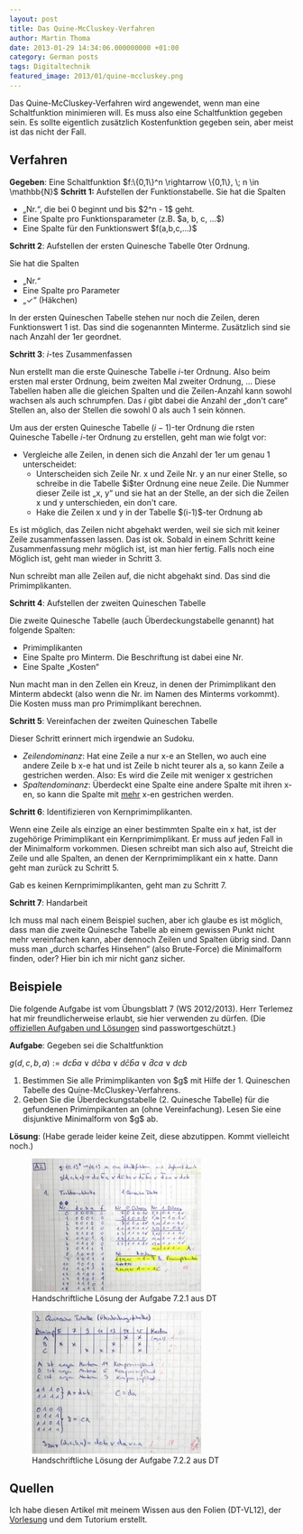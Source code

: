 ```yaml
---
layout: post
title: Das Quine-McCluskey-Verfahren
author: Martin Thoma
date: 2013-01-29 14:34:06.000000000 +01:00
category: German posts
tags: Digitaltechnik
featured_image: 2013/01/quine-mccluskey.png
---
```

Das Quine-McCluskey-Verfahren wird angewendet, wenn man eine Schaltfunktion minimieren will. Es muss also eine Schaltfunktion gegeben sein. Es sollte eigentlich zus&auml;tzlich Kostenfunktion gegeben sein, aber meist ist das nicht der Fall.

<h2>Verfahren</h2>
<strong>Gegeben</strong>: Eine Schaltfunktion $f:\{0,1\}^n \rightarrow \{0,1\}, \; n \in \mathbb{N}$
<strong>Schritt 1:</strong> Aufstellen der Funktionstabelle. Sie hat die Spalten
<ul>
  <li>&bdquo;Nr.&ldquo;, die bei 0 beginnt und bis $2^n - 1$ geht.</li>
  <li>Eine Spalte pro Funktionsparameter (z.B. $a, b, c, ...$)</li>
  <li>Eine Spalte f&uuml;r den Funktionswert $f(a,b,c,...)$</li>
</ul>

<strong>Schritt 2</strong>: Aufstellen der ersten Quinesche Tabelle 0ter Ordnung.

Sie hat die Spalten
<ul>
  <li>&bdquo;Nr.&ldquo;</li>
  <li>Eine Spalte pro Parameter</li>
  <li>&bdquo;✓&ldquo; (H&auml;kchen)</li>
</ul>
In der ersten Quineschen Tabelle stehen nur noch die Zeilen, deren Funktionswert 1 ist. Das sind die sogenannten Minterme. Zus&auml;tzlich sind sie nach Anzahl der 1er geordnet.

<strong>Schritt 3</strong>: $i$-tes Zusammenfassen

Nun erstellt man die erste Quinesche Tabelle $i$-ter Ordnung. Also beim ersten mal erster Ordnung, beim zweiten Mal zweiter Ordnung, ...
Diese Tabellen haben alle die gleichen Spalten und die Zeilen-Anzahl kann sowohl wachsen als auch schrumpfen. Das $i$ gibt dabei die Anzahl der &bdquo;don't care&ldquo; Stellen an, also der Stellen die sowohl 0 als auch 1 sein k&ouml;nnen.

Um aus der ersten Quinesche Tabelle $(i-1)$-ter Ordnung die rsten Quinesche Tabelle $i$-ter Ordnung zu erstellen, geht man wie folgt vor:
<ul>
  <li>Vergleiche alle Zeilen, in denen sich die Anzahl der 1er um genau 1 unterscheidet:
    <ul>
      <li>Unterscheiden sich Zeile Nr. x und Zeile Nr. y an nur einer Stelle, so schreibe in die Tabelle $i$ter Ordnung eine neue Zeile. Die Nummer dieser Zeile ist &bdquo;x, y&ldquo; und sie hat an der Stelle, an der sich die Zeilen x und y unterschieden, ein don't care.</li>
      <li>Hake die Zeilen x und y in der Tabelle $(i-1)$-ter Ordnung ab</li>
    </ul>
  </li>
</ul>

Es ist m&ouml;glich, das Zeilen nicht abgehakt werden, weil sie sich mit keiner Zeile zusammenfassen lassen. Das ist ok.
Sobald in einem Schritt keine Zusammenfassung mehr m&ouml;glich ist, ist man hier fertig. Falls noch eine M&ouml;glich ist, geht man wieder in Schritt 3.

Nun schreibt man alle Zeilen auf, die nicht abgehakt sind. Das sind die Primimplikanten.

<strong>Schritt 4</strong>: Aufstellen der zweiten Quineschen Tabelle

Die zweite Quinesche Tabelle (auch &Uuml;berdeckungstabelle genannt) hat folgende Spalten:
<ul>
  <li>Primimplikanten</li>
  <li>Eine Spalte pro Minterm. Die Beschriftung ist dabei eine Nr.</li>
  <li>Eine Spalte &bdquo;Kosten&ldquo;</li>
</ul>

Nun macht man in den Zellen ein Kreuz, in denen der Primimplikant den Minterm abdeckt (also wenn die Nr. im Namen des Minterms vorkommt). Die Kosten muss man pro Primimplikant berechnen.

<strong>Schritt 5</strong>: Vereinfachen der zweiten Quineschen Tabelle

Dieser Schritt erinnert mich irgendwie an Sudoku.
<ul>
  <li><em>Zeilendominanz</em>: Hat eine Zeile a nur x-e an Stellen, wo auch eine andere Zeile b x-e hat und ist Zeile b nicht teurer als a, so kann Zeile a gestrichen werden. Also: Es wird die Zeile mit weniger x gestrichen</li>
  <li><em>Spaltendominanz</em>: &Uuml;berdeckt eine Spalte eine andere Spalte mit ihren x-en, so kann die Spalte mit <u>mehr</u> x-en gestrichen werden.</li>
</ul>

<strong>Schritt 6</strong>: Identifizieren von Kernprimimplikanten.

Wenn eine Zeile als einzige an einer bestimmten Spalte ein x hat, ist der zugeh&ouml;rige Primimplikant ein Kernprimimplikant. Er muss auf jeden Fall in der Minimalform vorkommen. Diesen schreibt man sich also auf, Streicht die Zeile und alle Spalten, an denen der Kernprimimplikant ein x hatte. Dann geht man zur&uuml;ck zu Schritt 5.

Gab es keinen Kernprimimplikanten, geht man zu Schritt 7.

<strong>Schritt 7</strong>: Handarbeit

Ich muss mal nach einem Beispiel suchen, aber ich glaube es ist m&ouml;glich, dass man die zweite Quinesche Tabelle ab einem gewissen Punkt nicht mehr vereinfachen kann, aber dennoch Zeilen und Spalten &uuml;brig sind. Dann muss man &bdquo;durch scharfes Hinsehen&ldquo; (also Brute-Force) die Minimalform finden, oder? Hier bin ich mir nicht ganz sicher.

<h2>Beispiele</h2>
Die folgende Aufgabe ist vom &Uuml;bungsblatt 7 (WS 2012/2013). Herr Terlemez hat mir freundlicherweise erlaubt, sie hier verwenden zu d&uuml;rfen.
(Die <a href="http://ti.ira.uka.de/TI-1/Uebungen/Uebungen.php">offiziellen Aufgaben und L&ouml;sungen</a> sind passwortgesch&uuml;tzt.)

<strong>Aufgabe</strong>:
Gegeben sei die Schaltfunktion

$g(d,c,b,a) := dc \bar b a \lor d \bar c ba \lor d \bar c \bar b a \lor \bar d ca \lor dcb$

<ol>
  <li>Bestimmen Sie alle Primimplikanten von $g$ mit Hilfe der 1. Quineschen Tabelle des Quine-McCluskey-Verfahrens.</li>
  <li>Geben Sie die &Uuml;berdeckungstabelle (2. Quinesche Tabelle) f&uuml;r die gefundenen Primimpikanten an (ohne Vereinfachung). Lesen Sie eine disjunktive Minimalform von $g$ ab.</li>
</ol>

<strong>L&ouml;sung</strong>:
(Habe gerade leider keine Zeit, diese abzutippen. Kommt vielleicht noch.)
<figure class="aligncenter">
            <a href="../images/2013/01/digitaltechnik-aufgabe-7-2-1-300x236.jpg"><img src="../images/2013/01/digitaltechnik-aufgabe-7-2-1-300x236.jpg" alt="Handschriftliche L&ouml;sung der Aufgabe 7.2.1 aus DT" style="max-width:300px;max-height:236px" class="size-medium wp-image-56641"/></a>
            <figcaption class="text-center">Handschriftliche L&ouml;sung der Aufgabe 7.2.1 aus DT</figcaption>
        </figure>

<figure class="aligncenter">
            <a href="../images/2013/01/digitaltechnik-aufgabe-7-2-2-300x253.jpg"><img src="../images/2013/01/digitaltechnik-aufgabe-7-2-2-300x253.jpg" alt="Handschriftliche L&ouml;sung der Aufgabe 7.2.2 aus DT" style="max-width:300px;max-height:253px" class="size-medium wp-image-56651"/></a>
            <figcaption class="text-center">Handschriftliche L&ouml;sung der Aufgabe 7.2.2 aus DT</figcaption>
        </figure>

<h2>Quellen</h2>
Ich habe diesen Artikel mit meinem Wissen aus den Folien (DT-VL12), der <a href="//www.youtube.com/watch?v=K1NAj4ecPDw&list=PL025B377F9094FCB9&index=13">Vorlesung</a> und dem Tutorium erstellt.
